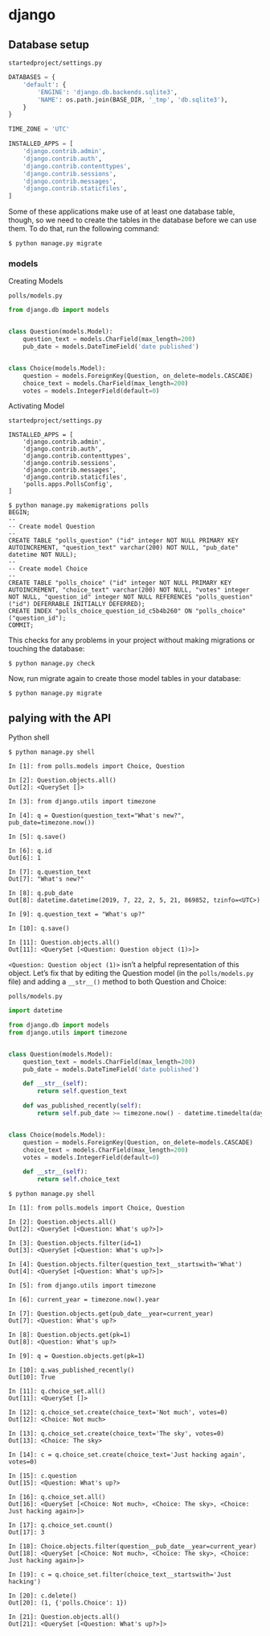 # django

## Database setup

`startedproject/settings.py`

```py
DATABASES = {
    'default': {
        'ENGINE': 'django.db.backends.sqlite3',
        'NAME': os.path.join(BASE_DIR, '_tmp', 'db.sqlite3'),
    }
}
```

```py
TIME_ZONE = 'UTC'
```

```py
INSTALLED_APPS = [
    'django.contrib.admin',
    'django.contrib.auth',
    'django.contrib.contenttypes',
    'django.contrib.sessions',
    'django.contrib.messages',
    'django.contrib.staticfiles',
]
```

Some of these applications make use of at least one database table, though, so we need to create the tables in the database before we can use them. To do that, run the following command:

```
$ python manage.py migrate
```

### models

Creating Models

`polls/models.py`

```py
from django.db import models


class Question(models.Model):
    question_text = models.CharField(max_length=200)
    pub_date = models.DateTimeField('date published')


class Choice(models.Model):
    question = models.ForeignKey(Question, on_delete=models.CASCADE)
    choice_text = models.CharField(max_length=200)
    votes = models.IntegerField(default=0)
```

Activating Model

`startedproject/settings.py`

```
INSTALLED_APPS = [
    'django.contrib.admin',
    'django.contrib.auth',
    'django.contrib.contenttypes',
    'django.contrib.sessions',
    'django.contrib.messages',
    'django.contrib.staticfiles',
    'polls.apps.PollsConfig',
]
```

```
$ python manage.py makemigrations polls
BEGIN;
--
-- Create model Question
--
CREATE TABLE "polls_question" ("id" integer NOT NULL PRIMARY KEY AUTOINCREMENT, "question_text" varchar(200) NOT NULL, "pub_date" datetime NOT NULL);
--
-- Create model Choice
--
CREATE TABLE "polls_choice" ("id" integer NOT NULL PRIMARY KEY AUTOINCREMENT, "choice_text" varchar(200) NOT NULL, "votes" integer NOT NULL, "question_id" integer NOT NULL REFERENCES "polls_question" ("id") DEFERRABLE INITIALLY DEFERRED);
CREATE INDEX "polls_choice_question_id_c5b4b260" ON "polls_choice" ("question_id");
COMMIT;
```

This checks for any problems in your project without making migrations or touching the database:

```
$ python manage.py check
```

Now, run migrate again to create those model tables in your database:

```
$ python manage.py migrate
```

## palying with the API

Python shell

```
$ python manage.py shell

In [1]: from polls.models import Choice, Question

In [2]: Question.objects.all()
Out[2]: <QuerySet []>

In [3]: from django.utils import timezone

In [4]: q = Question(question_text="What's new?", pub_date=timezone.now())

In [5]: q.save()

In [6]: q.id
Out[6]: 1

In [7]: q.question_text
Out[7]: "What's new?"

In [8]: q.pub_date
Out[8]: datetime.datetime(2019, 7, 22, 2, 5, 21, 869852, tzinfo=<UTC>)

In [9]: q.question_text = "What's up?"

In [10]: q.save()

In [11]: Question.objects.all()
Out[11]: <QuerySet [<Question: Question object (1)>]>
```

`<Question: Question object (1)>` isn’t a helpful representation of this object. Let’s fix that by editing the Question model (in the `polls/models.py` file) and adding a `__str__()` method to both Question and Choice:

`polls/models.py`

```py
import datetime

from django.db import models
from django.utils import timezone


class Question(models.Model):
    question_text = models.CharField(max_length=200)
    pub_date = models.DateTimeField('date published')

    def __str__(self):
        return self.question_text

    def was_published_recently(self):
        return self.pub_date >= timezone.now() - datetime.timedelta(days=1)


class Choice(models.Model):
    question = models.ForeignKey(Question, on_delete=models.CASCADE)
    choice_text = models.CharField(max_length=200)
    votes = models.IntegerField(default=0)

    def __str__(self):
        return self.choice_text
```

```
$ python manage.py shell

In [1]: from polls.models import Choice, Question

In [2]: Question.objects.all()
Out[2]: <QuerySet [<Question: What's up?>]>

In [3]: Question.objects.filter(id=1)
Out[3]: <QuerySet [<Question: What's up?>]>

In [4]: Question.objects.filter(question_text__startswith='What')
Out[4]: <QuerySet [<Question: What's up?>]>

In [5]: from django.utils import timezone

In [6]: current_year = timezone.now().year

In [7]: Question.objects.get(pub_date__year=current_year)
Out[7]: <Question: What's up?>

In [8]: Question.objects.get(pk=1)
Out[8]: <Question: What's up?>

In [9]: q = Question.objects.get(pk=1)

In [10]: q.was_published_recently()
Out[10]: True

In [11]: q.choice_set.all()
Out[11]: <QuerySet []>

In [12]: q.choice_set.create(choice_text='Not much', votes=0)
Out[12]: <Choice: Not much>

In [13]: q.choice_set.create(choice_text='The sky', votes=0)
Out[13]: <Choice: The sky>

In [14]: c = q.choice_set.create(choice_text='Just hacking again', votes=0)

In [15]: c.question
Out[15]: <Question: What's up?>

In [16]: q.choice_set.all()
Out[16]: <QuerySet [<Choice: Not much>, <Choice: The sky>, <Choice: Just hacking again>]>

In [17]: q.choice_set.count()
Out[17]: 3

In [18]: Choice.objects.filter(question__pub_date__year=current_year)
Out[18]: <QuerySet [<Choice: Not much>, <Choice: The sky>, <Choice: Just hacking again>]>

In [19]: c = q.choice_set.filter(choice_text__startswith='Just hacking')

In [20]: c.delete()
Out[20]: (1, {'polls.Choice': 1})

In [21]: Question.objects.all()
Out[21]: <QuerySet [<Question: What's up?>]>
```
